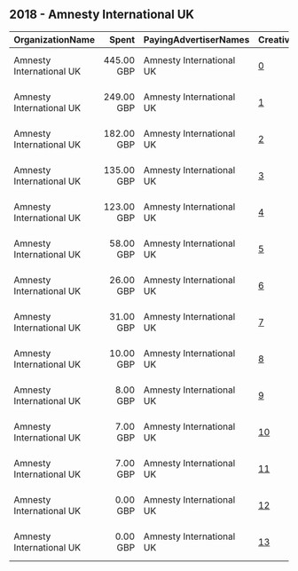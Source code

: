 ## 2018 - Amnesty International UK 
|OrganizationName|Spent|PayingAdvertiserNames|CreativeUrls|Impressions|Genders|AgeBrackets|CountryCodes|BillingAddresses|CandidateBallotInformation|
|:---|---:|:---|:---|---:|:---|:---|:---|:---|:---|
|Amnesty International UK|445.00 GBP|Amnesty International UK|[0](https://www.snap.com/political-ads/asset/2c26481dd98f7320cd4bb64c2c5fe597f9d87a3e80b96463c14e972fbe05e19d?mediaType=mp4)|232,906||25+|united kingdom|"17-25 New Inn Yard,London,EC2A 3EA,GB"||
|Amnesty International UK|249.00 GBP|Amnesty International UK|[1](https://www.snap.com/political-ads/asset/2c26481dd98f7320cd4bb64c2c5fe597f9d87a3e80b96463c14e972fbe05e19d?mediaType=mp4)|141,258||18-24|united kingdom|"17-25 New Inn Yard,London,EC2A 3EA,GB"||
|Amnesty International UK|182.00 GBP|Amnesty International UK|[2](https://www.snap.com/political-ads/asset/33b4f152e43884354fffb0585a988553c7ebd4021e73991a1dab61e01fb04912?mediaType=mp4)|109,295||18-24|united kingdom|"17-25 New Inn Yard,London,EC2A 3EA,GB"||
|Amnesty International UK|135.00 GBP|Amnesty International UK|[3](https://www.snap.com/political-ads/asset/3892d31841937b61d036d7c2d227d001642b63c9b508cd03ffe38a2dad4e6829?mediaType=mp4)|77,663||18-24|united kingdom|"17-25 New Inn Yard,London,EC2A 3EA,GB"||
|Amnesty International UK|123.00 GBP|Amnesty International UK|[4](https://www.snap.com/political-ads/asset/4c85fa40301256826725786b758dcbc6d26bb499c5bc22c18a0f054721e4332b?mediaType=mp4)|56,913||25+|united kingdom|"17-25 New Inn Yard,London,EC2A 3EA,GB"||
|Amnesty International UK|58.00 GBP|Amnesty International UK|[5](https://www.snap.com/political-ads/asset/3892d31841937b61d036d7c2d227d001642b63c9b508cd03ffe38a2dad4e6829?mediaType=mp4)|30,679||25+|united kingdom|"17-25 New Inn Yard,London,EC2A 3EA,GB"||
|Amnesty International UK|26.00 GBP|Amnesty International UK|[6](https://www.snap.com/political-ads/asset/4c85fa40301256826725786b758dcbc6d26bb499c5bc22c18a0f054721e4332b?mediaType=mp4)|18,218||18-24|united kingdom|"17-25 New Inn Yard,London,EC2A 3EA,GB"||
|Amnesty International UK|31.00 GBP|Amnesty International UK|[7](https://www.snap.com/political-ads/asset/33b4f152e43884354fffb0585a988553c7ebd4021e73991a1dab61e01fb04912?mediaType=mp4)|16,343||25+|united kingdom|"17-25 New Inn Yard,London,EC2A 3EA,GB"||
|Amnesty International UK|10.00 GBP|Amnesty International UK|[8](https://www.snap.com/political-ads/asset/951529dbc7da239b0a9e5a480a5d8c3381ae1246098e3c7370ab73bcce9c4d4c?mediaType=mp4)|7,059||25+|united kingdom|"17-25 New Inn Yard,London,EC2A 3EA,GB"||
|Amnesty International UK|8.00 GBP|Amnesty International UK|[9](https://www.snap.com/political-ads/asset/81ff45862cb208afdaf3f764da77fa326b3bd0a5d974e0d7559c8920e84d2bd0?mediaType=mp4)|5,075||18-24|united kingdom|"17-25 New Inn Yard,London,EC2A 3EA,GB"||
|Amnesty International UK|7.00 GBP|Amnesty International UK|[10](https://www.snap.com/political-ads/asset/951529dbc7da239b0a9e5a480a5d8c3381ae1246098e3c7370ab73bcce9c4d4c?mediaType=mp4)|4,577||18-24|united kingdom|"17-25 New Inn Yard,London,EC2A 3EA,GB"||
|Amnesty International UK|7.00 GBP|Amnesty International UK|[11](https://www.snap.com/political-ads/asset/81ff45862cb208afdaf3f764da77fa326b3bd0a5d974e0d7559c8920e84d2bd0?mediaType=mp4)|3,858||25+|united kingdom|"17-25 New Inn Yard,London,EC2A 3EA,GB"||
|Amnesty International UK|0.00 GBP|Amnesty International UK|[12](https://www.snap.com/political-ads/asset/726304fabbc24f4eed92e2a775746d7e265a70ef17caba322f9a2eb0d798ed05?mediaType=mp4)|15||18-24|united kingdom|"17-25 New Inn Yard,London,EC2A 3EA,GB"||
|Amnesty International UK|0.00 GBP|Amnesty International UK|[13](https://www.snap.com/political-ads/asset/726304fabbc24f4eed92e2a775746d7e265a70ef17caba322f9a2eb0d798ed05?mediaType=mp4)|3||25+|united kingdom|"17-25 New Inn Yard,London,EC2A 3EA,GB"||
